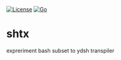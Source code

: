 [![License](https://img.shields.io/badge/license-Apache%202-blue.svg)](https://opensource.org/licenses/Apache-2.0)
[![Go](https://github.com/sekiguchi-nagisa/shtx/actions/workflows/go.yml/badge.svg)](https://github.com/sekiguchi-nagisa/shtx/actions/workflows/go.yml)

# shtx
expreriment bash subset to ydsh transpiler
